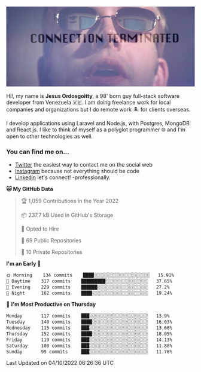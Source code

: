 ![hackers movie reference](./disconnected.jpg)

Hi!, my name is **Jesus Ordosgoitty**, a 98' born guy full-stack software developer from Venezuela 🇻🇪. I am doing freelance work for local companies and organizations but I do remote work 🏝️ for clients overseas. 

I develop applications using Laravel and Node.js, with Postgres, MongoDB and React.js. I like to think of myself as a polyglot programmer 🌐 and I'm open to other technologies as well.

### You can find me on...

- [Twitter](https://twitter.com/jodaz_) the easiest way to contact me on the social web
- [Instagram](https://instagram.com/jodaz_) because not everything should be code
- [Linkedin](https://linkedin.com/in/jodaz) let's connect! -professionally.

<!---
Besides social networks, you can take a look at my [website](https://www.jodaz.xyz) too.
-->

<!--START_SECTION:waka-->
**🐱 My GitHub Data** 

> 🏆 1,059 Contributions in the Year 2022
 > 
> 📦 237.7 kB Used in GitHub's Storage 
 > 
> 💼 Opted to Hire
 > 
> 📜 69 Public Repositories 
 > 
> 🔑 10 Private Repositories  
 > 
**I'm an Early 🐤** 

```text
🌞 Morning    134 commits    ████░░░░░░░░░░░░░░░░░░░░░   15.91% 
🌆 Daytime    317 commits    █████████░░░░░░░░░░░░░░░░   37.65% 
🌃 Evening    229 commits    ██████░░░░░░░░░░░░░░░░░░░   27.2% 
🌙 Night      162 commits    ████░░░░░░░░░░░░░░░░░░░░░   19.24%

```
📅 **I'm Most Productive on Thursday** 

```text
Monday       117 commits    ███░░░░░░░░░░░░░░░░░░░░░░   13.9% 
Tuesday      140 commits    ████░░░░░░░░░░░░░░░░░░░░░   16.63% 
Wednesday    115 commits    ███░░░░░░░░░░░░░░░░░░░░░░   13.66% 
Thursday     152 commits    ████░░░░░░░░░░░░░░░░░░░░░   18.05% 
Friday       119 commits    ███░░░░░░░░░░░░░░░░░░░░░░   14.13% 
Saturday     100 commits    ███░░░░░░░░░░░░░░░░░░░░░░   11.88% 
Sunday       99 commits     ███░░░░░░░░░░░░░░░░░░░░░░   11.76%

```



 Last Updated on 04/10/2022 06:26:36 UTC
<!--END_SECTION:waka-->
